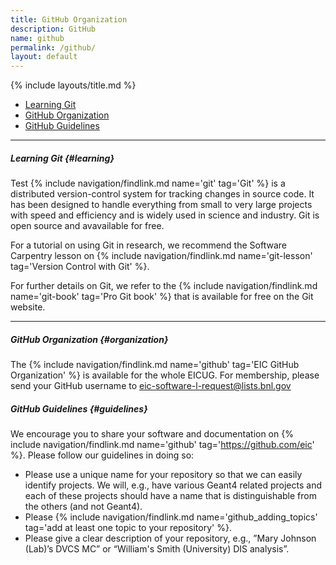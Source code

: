 ```yaml
---
title: GitHub Organization
description: GitHub
name: github
permalink: /github/
layout: default
---
```


{% include layouts/title.md %}

* [Learning Git](#learning)
* [GitHub Organization](#organization)
* [GitHub Guidelines](#guidelines)

--- 

##### Learning Git {#learning}

Test {% include navigation/findlink.md name='git' tag='Git' %} is a
distributed version-control system for tracking changes in source
code. It has been designed to handle everything from small to very
large projects with speed and efficiency and is widely used in science
and industry. Git is open source and avavailable for free.

For a tutorial on using Git in research, we recommend the Software
Carpentry lesson on {% include navigation/findlink.md
name='git-lesson' tag='Version Control with Git' %}. 

For further details on Git, we refer to the {% include
navigation/findlink.md name='git-book' tag='Pro Git book' %} that is
available for free on the Git website.

--- 

##### GitHub Organization {#organization}

The {% include navigation/findlink.md name='github' tag='EIC GitHub Organization' %} is available for the whole EICUG. For membership, please send your GitHub username to [eic-software-l-request@lists.bnl.gov](mailto:eic-software-l-request@lists.bnl.gov?subject=GitHub%20Account)

##### GitHub Guidelines {#guidelines}

We encourage you to share your software and documentation on {% include navigation/findlink.md name='github' tag='https://github.com/eic' %}. Please follow our guidelines in doing so: 

* Please use a unique name for your repository so that we can easily identify projects. We will, e.g., have various Geant4 related projects and each of these projects should have a name that is distinguishable from the others (and not Geant4). 
* Please {% include navigation/findlink.md name='github_adding_topics' tag='add at least one topic to your repository' %}.
* Please give a clear description of your repository, e.g., ”Mary Johnson (Lab)’s DVCS MC” or “William's Smith (University) DIS analysis”. 
